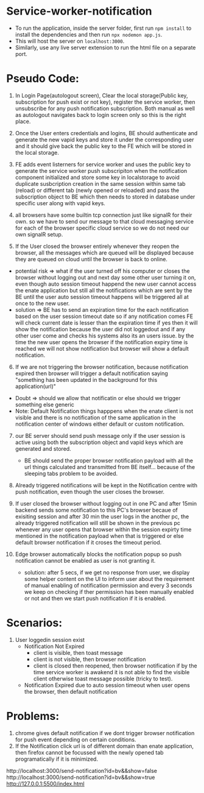 # Service-worker-notification

- To run the application, inside the server folder, first run `npm install` to install the dependencies and then run `npx nodemon app.js`. 
- This will host the server on `localhost:3000`.
- Similarly, use any live server extension to run the html file on a separate port.

Pseudo Code:
=============
1) In Login Page(autologout screen), Clear the local storage(Public key, subscription for push exist or not key), register the service worker, then unsubscribe for any push notification subscription. Both manual as well as autologout navigates back to login screen only so this is the right place.

2) Once the User enters credentials and logins, BE should authenticate and generate the new vapid keys and store it under the corresponding user and it should give back the public key to the FE which will be stored in the local storage.

3) FE adds event listerners for service worker and uses the public key to generate the service worker push subscripiton when the notification component initialized and store some key in localstorage to avoid duplicate susbcription creation in the same session within same tab (reload) or different tab (newly opened or reloaded) and pass the subscription object to BE which then needs to stored in database under specific user along with vapid keys. 

4) all browsers have some builtin tcp connection just like signalR for their own. so we have to send our message to that cloud messaging service for each of the browser specific cloud service so we do not need our own signalR setup.
 
5) If the User closed the browser entirely whenever they reopen the browser, all the messages which are queued will be displayed because they are queued on cloud until the browser is back to online.
 - potential risk => what if the user turned off his computer or closes the browser without logging out and next day some other user turning it on, even though auto session timeout happend the new user cannot access the enate application but still all the notifications which are sent by the BE until the user auto session timeout happens will be triggered all at once to the new user.
 - solution => BE has to send an expiration time for the each notification based on the user session timeout date so if any notification comes FE will check current date is lesser than the expiration time if yes then it will show the notification because the user did not loggedout and if any other user come and checks his systems also its an users issue. by the time the new user opens the browser if the notification expiry time is reached we will not show notification but browser will show a default notification.

6) If we are not triggering the browser notification, because notification expired then browser will trigger a default notification saying "something has been updated in the background for this application(url)"
  - Doubt => should we allow that notificatin or else should we trigger something else generic 
  - Note: Default Notification things happpens when the enate client is not visible and there is no notification of the same application in the notification center of windows either default or custom notification.

7) our BE server should send push message only if the user session is active using both the subscription object and vapid keys which are generated and stored.
   - BE should send the proper browser notification payload with all the url things calculated and transmitted from BE itself... because of the sleeping tabs problem to be avoided.
    
8) Already triggered notifications will be kept in the Notification centre with push notification, even though the user closes the browser.

9) If user closed the browser without logging out in one PC and after 15min  backend sends some notification to this PC's browser becaue of exisiting session and after 30 min the user logs in the another pc, the already triggered notification will still be shown in the previous pc whenever any user opens that browser within the session expirty time mentioned in the notification payload when that is triggered or else default browser notification if it croses the timeout period.

10) Edge browser automatically blocks the notification popup so push notification cannot be enabled as user is not granting it.
    - solution: after 5 secs, if we get no response from user, we display some helper content on the UI to inform user about the requirement of manual enabling of notification permission and every 3 seconds we keep on checking if ther permission has been manually enabled or not and then we start push notification if it is enabled.

Scenarios:
===========
1) User loggedin session exist
    * Notification Not Expired 
      - client is visible, then toast message 
	  - client is not visible, then browser notification
	  - client is closed then reopened, then browser notification if by the time service worker is awakend it is not able to find the visible client otherwise toast message possible (tricky to test).
    * Notification Expired due to auto session timeout when user opens the browser, then default notification

Problems:
==========
1) chrome gives default notification if we dont trigger browser notification for push event depending on certain conditions.
2) If the Notification click url is of different domain than enate application, then firefox cannot be focussed with the newly opened tab programatically if it is minimized.

http://localhost:3000/send-notification?id=bv&&show=false
http://localhost:3000/send-notification?id=bv&&show=true
http://127.0.0.1:5500/index.html
